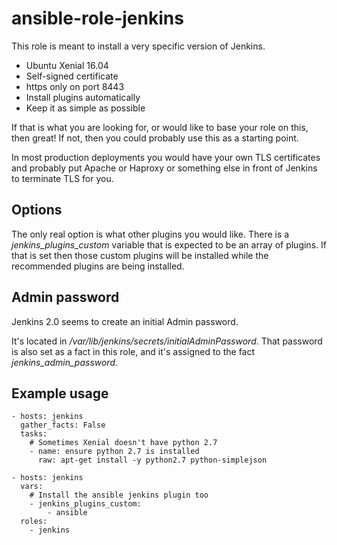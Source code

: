 # ansible-role-jenkins

This role is meant to install a very specific version of Jenkins. 

* Ubuntu Xenial 16.04
* Self-signed certificate
* https only on port 8443
* Install plugins automatically
* Keep it as simple as possible

If that is what you are looking for, or would like to base your role on this, then great! If not, then you could probably use this as a starting point.

In most production deployments you would have your own TLS certificates and probably put Apache or Haproxy or something else in front of Jenkins to terminate TLS for you.

## Options

The only real option is what other plugins you would like. There is a *jenkins_plugins_custom* variable that is expected to be an array of plugins. If that is set then those custom plugins will be installed while the recommended plugins are being installed.

## Admin password

Jenkins 2.0 seems to create an initial Admin password.

It's located in */var/lib/jenkins/secrets/initialAdminPassword*. That password is also set as a fact in this role, and it's assigned to the fact *jenkins_admin_password*.

## Example usage

```
- hosts: jenkins
  gather_facts: False
  tasks:
    # Sometimes Xenial doesn't have python 2.7
    - name: ensure python 2.7 is installed
      raw: apt-get install -y python2.7 python-simplejson

- hosts: jenkins
  vars:
    # Install the ansible jenkins plugin too
    - jenkins_plugins_custom:
        - ansible
  roles:
    - jenkins
```

